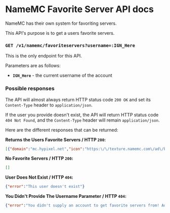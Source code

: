 # NameMC Favorite Server API docs
NameMC has their own system for favoriting servers.

This API's purpose is to get a users favorite servers.

### `GET /v1/namemc/favoriteservers?username=:IGN_Here`
This is the only endpoint for this API.

Parameters are as follows:
- **`IGN_Here`** - the current username of the account

### Possible responses

The API will almost always return HTTP status code `200 OK` and set its `Content-Type` header to `application/json`.

If the user you provide doesn't exist, the API will return HTTP status code `404 Not Found`, and the `Content-Type` header will remain `application/json`.

Here are the different responses that can be returned:

**Returns the Users Favorite Servers / HTTP `200`:**
```json
[{"domain":"mc.hypixel.net","icon":"https:\/\/texture.namemc.com\/ad\/bf\/adbf2b8031965b50.png","name":"Hypixel","url":"https:\/\/namemc.com\/server\/mc.hypixel.net"}]
```

**No Favorite Servers / HTTP `200`:**
```json
[]
```

**User Does Not Exist / HTTP `404`:**
```json
{"error":"This user doesn't exist"}
```

**You Didn't Provide The Username Parameter / HTTP `404`:**
```json
{"error":"You didn't supply an account to get favorite servers from! Add the parameter ?username=IGN_HERE."}
```
